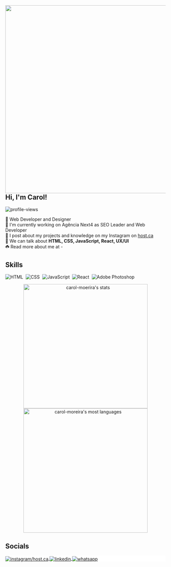 <img align="right" height="590" src="https://gist.githubusercontent.com/carol-moreira/3b488bf7b9458afec240514a13498dd0/raw/96ce9937b7cc039bbc26b8de1cc94c120fca7afa/githubcard.svg"/>
<h2 align="left">Hi, I'm Carol!</h2>
<p align="left"> <img src="https://komarev.com/ghpvc/?username=carol-moreira&color=brightgreen" alt="profile-views" /> </p>


 💚 Web Developer and Designer <br>
 🧃 I'm currently working on Agência Next4 as SEO Leader and Web Developer <br>
 🧩 I post about my projects and knowledge on my Instagram on [host.ca](https://instagram.com/host.ca) <br>
 📗 We can talk about **HTML, CSS, JavaScript, React, UX/UI** <br>
 ☘️ Read more about me at -

## Skills 

![HTML](https://img.shields.io/badge/-HTML-FAF9F6?style=flat&logo=HTML5)&nbsp;
![CSS](https://img.shields.io/badge/-CSS-FAF9F6?style=flat&logo=CSS3&logoColor=1572B6)&nbsp;
![JavaScript](https://img.shields.io/badge/-JavaScript-FAF9F6?style=flat&logo=javascript)&nbsp;
![React](https://img.shields.io/badge/-React-FAF9F6?style=flat&logo=react)&nbsp;
![Adobe Photoshop](https://img.shields.io/badge/-Photoshop-FAF9F6?style=flat&logo=adobephotoshop)&nbsp;



<p align="center">
<img width="390px" src="https://github-readme-stats.vercel.app/api?username=carol-moreira&show_icons=true&theme=graywhite" alt="carol-moerira's stats"/>
<img width="390px" src="https://github-readme-stats.vercel.app/api/top-langs/?username=carol-moreira&layout=compact&theme=graywhite" alt="carol-moreira's most languages"/>
</p>
    
## Socials

<p align="left" style="background:white">
<a href="https://instagram.com/host.ca" target="_blank">
  <img align="center" src="https://img.shields.io/badge/-instagram-FAF9F6?style=flat&logo=instagram" alt="instagram/host.ca"/>
  <a/>
    <a href="(https://www.linkedin.com/in/carolina-moreira1502/)" target="_blank">
  <img align="center" src="https://img.shields.io/badge/-linkedin-FAF9F6?style=flat&logo=linkedin&logoColor=2F43B4" alt="linkedin"/>
  <a/>
      <a href="https://wa.me/message/Z6DGN4YIL2XXB1" target="_blank">
  <img align="center" src="https://img.shields.io/badge/-whatsapp-FAF9F6?style=flat&logo=whatsapp" alt="whatsapp"/>
  <a/>
</p>
